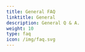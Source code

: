 ```yaml
---
title: General FAQ
linktitle: General
description: General Q & A.
weight: 10
type: faq
icon: /img/faq.svg
---
```

